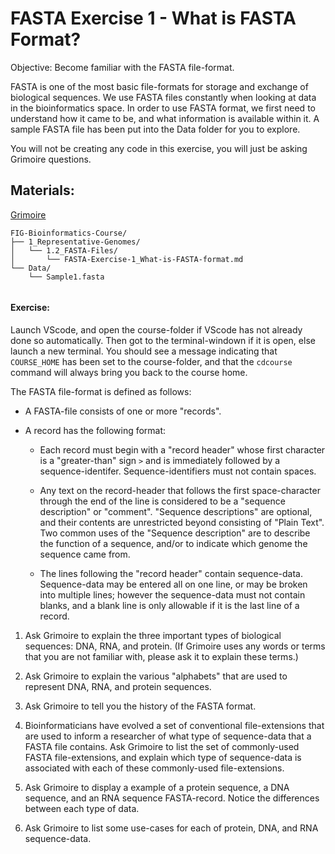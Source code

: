 # FASTA Exercise 1 - What is FASTA Format?

Objective: Become familiar with the FASTA file-format. 

FASTA is one of the most basic file-formats for storage and exchange of biological sequences. We use FASTA files constantly when looking at data in the bioinformatics space. In order to use FASTA format, we first need to understand how it came to be, and what information is available within it. A sample FASTA file has been put into the Data folder for you to explore.

You will not be creating any code in this exercise, you will just be asking Grimoire questions. 

## Materials: 

[Grimoire](https://chat.openai.com/g/g-n7Rs0IK86-grimoire)

```
FIG-Bioinformatics-Course/
├── 1_Representative-Genomes/
│   └── 1.2_FASTA-Files/
│       └── FASTA-Exercise-1_What-is-FASTA-format.md
└── Data/
    └── Sample1.fasta
    
```

#### Exercise: 

Launch VScode, and open the course-folder
if VScode has not already done so automatically.
Then got to the terminal-windown if it is open,
else launch a new terminal.
You should see a message indicating that `COURSE_HOME`
has been set to the course-folder, and that the
`cdcourse` command will always bring you back
to the course home.

The FASTA file-format is defined as follows:

* A FASTA-file consists of one or more "records".

* A record has the following format:
    - Each record must begin with a "record header" whose first character is a "greater-than" sign `>` and is immediately followed by a sequence-identifer. Sequence-identifiers must not contain spaces.

    - Any text on the record-header that follows the first space-character through the end of the line is considered to be a "sequence description" or "comment". "Sequence descriptions" are optional, and their contents are unrestricted beyond consisting of "Plain Text".
Two common uses of the "Sequence description" are to describe the function of a sequence, and/or to indicate which genome the sequence came from.

    - The lines following the "record header" contain sequence-data.
Sequence-data may be entered all on one line, or may be broken into multiple lines; however the sequence-data must not contain blanks, and a blank line is only allowable if it is the last line of a record.

1. Ask Grimoire to explain the three important types of biological sequences: DNA, RNA, and protein.
(If Grimoire uses any words or terms that you are not familiar with, please ask it to explain these terms.)

2. Ask Grimoire to explain the various "alphabets" that are used to represent DNA, RNA, and protein sequences.

4. Ask Grimoire to tell you the history of the FASTA format. 

5. Bioinformaticians have evolved a set of conventional file-extensions that are used to inform a researcher of what type of sequence-data that a FASTA file contains. Ask Grimoire to list the set of commonly-used FASTA file-extensions, and explain which type of sequence-data is associated with each of these commonly-used file-extensions.

6. Ask Grimoire to display a example of a protein sequence, a DNA sequence, and an RNA sequence FASTA-record. Notice the differences between each type of data.

7. Ask Grimoire to list some use-cases for each of protein, DNA, and RNA sequence-data.
